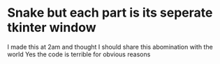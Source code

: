 # Snake but each part is its seperate tkinter window

I made this at 2am and thought I should share this abomination with the world
Yes the code is terrible for obvious reasons
